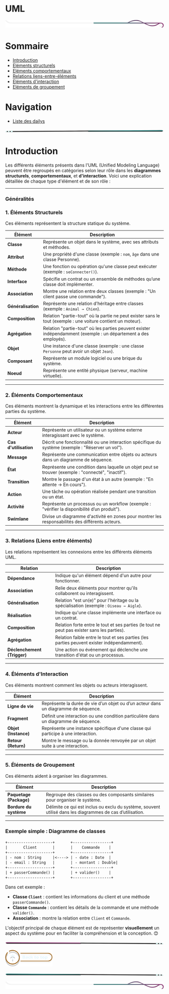 # UML

<!-- Main image  -->

![border](./assets/line/border_deco_rt.png)

# Sommaire

- [Introduction](#introduction)
- [Eléments structurels](#1-éléments-structurels)
- [Eléments comportementaux](#2-éléments-comportementaux)
- [Relations liens-entre-éléments](#3-relations-liens-entre-éléments)
- [Eléments d'interaction](#4-éléments-dinteraction)
- [Eléments de groupement](#5-éléments-de-groupement)

# Navigation

- [Liste des dailys](./doc/liste_dailys.md)

![border](./assets/line/line-teal-point_r.png)

# Introduction

Les différents éléments présents dans l'UML (Unified Modeling Language) peuvent être regroupés en catégories selon leur rôle dans les **diagrammes structurels**, **comportementaux**, et **d'interaction**. Voici une explication détaillée de chaque type d'élément et de son rôle :

---

### Généralités

### 1. **Éléments Structurels**

Ces éléments représentent la structure statique du système.

| Élément            | Description                                                                                                     |
| ------------------ | --------------------------------------------------------------------------------------------------------------- |
| **Classe**         | Représente un objet dans le système, avec ses attributs et méthodes.                                            |
| **Attribut**       | Une propriété d'une classe (exemple : `nom`, `âge` dans une classe Personne).                                   |
| **Méthode**        | Une fonction ou opération qu'une classe peut exécuter (exemple : `seConnecter()`).                              |
| **Interface**      | Spécifie un contrat ou un ensemble de méthodes qu’une classe doit implémenter.                                  |
| **Association**    | Montre une relation entre deux classes (exemple : "Un client passe une commande").                              |
| **Généralisation** | Représente une relation d'héritage entre classes (exemple : `Animal → Chien`).                                  |
| **Composition**    | Relation "partie-tout" où la partie ne peut exister sans le tout (exemple : une voiture contient un moteur).    |
| **Agrégation**     | Relation "partie-tout" où les parties peuvent exister indépendamment (exemple : un département a des employés). |
| **Objet**          | Une instance d'une classe (exemple : une classe `Personne` peut avoir un objet `Jean`).                         |
| **Composant**      | Représente un module logiciel ou une brique du système.                                                         |
| **Noeud**          | Représente une entité physique (serveur, machine virtuelle).                                                    |

---

### 2. **Éléments Comportementaux**

Ces éléments montrent la dynamique et les interactions entre les différentes parties du système.

| Élément               | Description                                                                                        |
| --------------------- | -------------------------------------------------------------------------------------------------- |
| **Acteur**            | Représente un utilisateur ou un système externe interagissant avec le système.                     |
| **Cas d'utilisation** | Décrit une fonctionnalité ou une interaction spécifique du système (exemple : "Réserver un vol").  |
| **Message**           | Représente une communication entre objets ou acteurs dans un diagramme de séquence.                |
| **État**              | Représente une condition dans laquelle un objet peut se trouver (exemple : "connecté", "inactif"). |
| **Transition**        | Montre le passage d'un état à un autre (exemple : "En attente → En cours").                        |
| **Action**            | Une tâche ou opération réalisée pendant une transition ou un état.                                 |
| **Activité**          | Représente un processus ou un workflow (exemple : "vérifier la disponibilité d’un produit").       |
| **Swimlane**          | Divise un diagramme d'activité en zones pour montrer les responsabilités des différents acteurs.   |

---

### 3. **Relations (Liens entre éléments)**

Les relations représentent les connexions entre les différents éléments UML.

| Relation                    | Description                                                                                 |
| --------------------------- | ------------------------------------------------------------------------------------------- |
| **Dépendance**              | Indique qu'un élément dépend d'un autre pour fonctionner.                                   |
| **Association**             | Relie deux éléments pour montrer qu'ils collaborent ou interagissent.                       |
| **Généralisation**          | Relation "est un(e)" pour l'héritage ou la spécialisation (exemple : `Oiseau → Aigle`).     |
| **Réalisation**             | Indique qu'une classe implémente une interface ou un contrat.                               |
| **Composition**             | Relation forte entre le tout et ses parties (le tout ne peut pas exister sans les parties). |
| **Agrégation**              | Relation faible entre le tout et ses parties (les parties peuvent exister indépendamment).  |
| **Déclenchement (Trigger)** | Une action ou événement qui déclenche une transition d'état ou un processus.                |

---

### 4. **Éléments d'Interaction**

Ces éléments montrent comment les objets ou acteurs interagissent.

| Élément              | Description                                                                          |
| -------------------- | ------------------------------------------------------------------------------------ |
| **Ligne de vie**     | Représente la durée de vie d’un objet ou d’un acteur dans un diagramme de séquence.  |
| **Fragment**         | Définit une interaction ou une condition particulière dans un diagramme de séquence. |
| **Objet (Instance)** | Représente une instance spécifique d'une classe qui participe à une interaction.     |
| **Retour (Return)**  | Montre le message ou la donnée renvoyée par un objet suite à une interaction.        |

---

### 5. **Éléments de Groupement**

Ces éléments aident à organiser les diagrammes.

| Élément                 | Description                                                                                               |
| ----------------------- | --------------------------------------------------------------------------------------------------------- |
| **Paquetage (Package)** | Regroupe des classes ou des composants similaires pour organiser le système.                              |
| **Bordure du système**  | Délimite ce qui est inclus ou exclu du système, souvent utilisé dans les diagrammes de cas d’utilisation. |

---

### Exemple simple : Diagramme de classes

```plaintext
+--------------------+       +-----------------+
|       Client       |       |    Commande    |
+--------------------+       +-----------------+
| - nom : String     |<----> | - date : Date  |
| - email : String   |       | - montant : Double|
+--------------------+       +-----------------+
| + passerCommande() |       | + valider()    |
+--------------------+       +-----------------+
```

Dans cet exemple :

- **Classe `Client`** : contient les informations du client et une méthode `passerCommande()`.
- **Classe `Commande`** : contient les détails de la commande et une méthode `valider()`.
- **Association** : montre la relation entre `Client` et `Commande`.

L'objectif principal de chaque élément est de représenter **visuellement** un aspect du système pour en faciliter la compréhension et la conception. 😊

![border](./assets/line/line-pink-point_l.png)

<a href="#sommaire">
<img src="assets/button/back_to_top.png" alt="Home page" style="width: 150px; height: auto;">
</a>

![border](./assets/line/line-teal-point_l.png)

![border](./assets/line/border_deco_rt.png)
